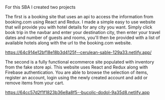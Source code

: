 For this SBA I created two projects

The first is a booking site that uses an api to access the information from booking.com using React and Redux.
I made a simple easy to use website that will provide you with hotel details for any city you want.
Simply click book trip in the navbar and enter your destination city, then enter your travel dates and number of guests and rooms, you'll then be provided with a list of available hotels along with the url to the booking.com website.

https://64c914e12bf18e18b3d4125f--cerulean-sable-129a33.netlify.app/

The second is a fully functional ecommerce site populated with inventory from the fake store api.
This website uses React and Redux along with Firebase authentication.
You are able to browse the selection of items, register an account, login using the newly created account and add or remove items from your cart.

https://64cc57d2f1f1823b36e8a8f5--bucolic-dodol-9a35d8.netlify.app


